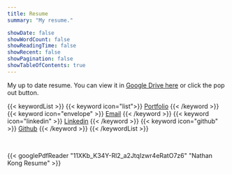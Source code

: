 ```yaml
---
title: Resume
summary: "My resume."

showDate: false
showWordCount: false
showReadingTime: false
showRecent: false
showPagination: false
showTableOfContents: true
---
```

My up to date resume. You can view it in [Google Drive here](https://drive.google.com/file/d/11XKb_K34Y-Rl2_a2JtqIzwr4eRatO7z6/view?usp=drive_link) or click the pop out button.

{{< keywordList >}}
{{< keyword icon="list">}} [Portfolio](https://carrizo93.github.io/portfolio/) {{< /keyword >}}
{{< keyword icon="envelope" >}} [Email](mailto:nathankong93@gmail.com) {{< /keyword >}}
{{< keyword icon="linkedin" >}} [Linkedin](https://linkedin.com/in/nathankong93) {{< /keyword >}}
{{< keyword icon="github" >}} [Github](https://github.com/carrizo93) {{< /keyword >}}
{{< /keywordList >}}

<br />

{{< googlePdfReader "11XKb_K34Y-Rl2_a2JtqIzwr4eRatO7z6" "Nathan Kong Resume" >}}
